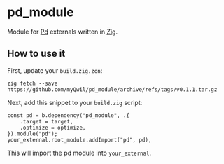 # pd_module

Module for [Pd](https://puredata.info/) externals written in [Zig](https://ziglang.org/).

## How to use it

First, update your `build.zig.zon`:

```
zig fetch --save https://github.com/myQwil/pd_module/archive/refs/tags/v0.1.1.tar.gz
```

Next, add this snippet to your `build.zig` script:

```zig
const pd = b.dependency("pd_module", .{
    .target = target,
    .optimize = optimize,
}).module("pd");
your_external.root_module.addImport("pd", pd),
```

This will import the pd module into `your_external`.
